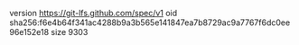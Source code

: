 version https://git-lfs.github.com/spec/v1
oid sha256:f6e4b64f341ac4288b9a3b565e141847ea7b8729ac9a7767f6dc0ee96e152e18
size 9303

